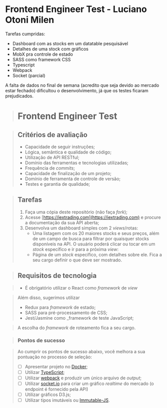 # Frontend Engineer Test - Luciano Otoni Milen
Tarefas cumpridas:
* Dashboard com as stocks em um datatable pesquisável
* Detalhes de uma stock com gráficos
* MobX pra controle de estado
* SASS como framework CSS
* Typescript
* Webpack
* Socket (parcial)

A falta de dados no final de semana (acredito que seja devido ao mercado estar fechado) dificultou o desenvolvimento,
já que os testes ficaram prejudicados.

> # Frontend Engineer Test

> ## Critérios de avaliação
> * Capacidade de seguir instruções;
> * Lógica, semântica e qualidade de código;
> * Utilização de API RESTful;
> * Domínio das ferramentas e tecnologias utilizadas;
> * Frequência de _commits_;
> * Capacidade de finalização de um projeto;
> * Domínio de ferramenta de controle de versão;
> * Testes e garantia de qualidade;

> ## Tarefas
> 1. Faça uma cópia deste repositório (não faça _fork_);
> 2. Acesse [https://iextrading.com](https://iextrading.com) e procure a documentação da sua API aberta;
> 3. Desenvolva um dashboard simples com 2 _views_/rotas:
>    - Uma listagem com os 20 maiores stocks e seus preços, além de um campo de busca para filtrar por quaisquer stocks disponíveis na API. O usuário poderá clicar ou tocar em um _stock_ específico e ir para a próxima _view_:
>    - Página de um _stock_ específico, com detalhes sobre ele. Fica a seu cargo definir o que deve ser mostrado.

> ## Requisitos de tecnologia

> * É obrigatório utilizar o React como _framework_ de _view_

> Além disso, sugerimos utilizar
> * Redux para _framework_ de estado;
> * SASS para pré-processamento de CSS;
> * Jest/Jasmine como _framework de teste JavaScript;

> A escolha do _framework_ de roteamento fica a seu cargo.

> ### Pontos de sucesso

> Ao cumprir os pontos de sucesso abaixo, você melhora a sua pontuação no processo de seleção:
> - [ ] Apresentar projeto no [Docker](https://www.docker.com/);
> - [ ] Utilizar [TypeScript](https://www.typescriptlang.org/);
> - [ ] Utilizar [webpack](https://webpack.js.org/) e produzir um único arquivo de _output_;
> - [ ] Utilizar [socket.io](https://socket.io) para criar um gráfico _realtime_ do mercado (o endpoint é fornecido pela API)
> - [ ] Utilizar gráficos D3.js;
> - [ ] Utilizar tipos imutáveis ou [Immutable-JS](https://facebook.github.io/immutable-js/).
